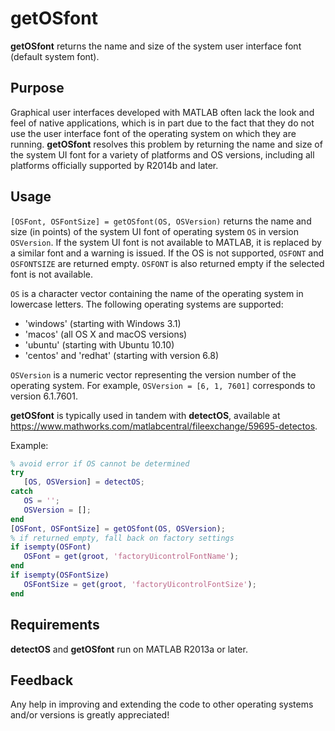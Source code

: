# getOSfont

**getOSfont** returns the name and size of the system user interface font (default system font).

## Purpose

Graphical user interfaces developed with MATLAB often lack the look and feel of native applications, which is in part due to the fact that they do not use the user interface font of the operating system on which they are running. **getOSfont** resolves this problem by returning the name and size of the system UI font for a variety of platforms and OS versions, including all platforms officially supported by R2014b and later.

## Usage

`[OSFont, OSFontSize] = getOSfont(OS, OSVersion)` returns the name and size (in points) of the system UI font of operating system `OS` in version `OSVersion`. If the system UI font is not available to MATLAB, it is replaced by a similar font and a warning is issued. If the OS is not supported, `OSFONT` and `OSFONTSIZE` are returned empty. `OSFONT` is also returned empty if the selected font is not available.

`OS` is a character vector containing the name of the operating system in lowercase letters. The following operating systems are supported:

* 'windows' (starting with Windows 3.1)
* 'macos' (all OS X and macOS versions)
* 'ubuntu' (starting with Ubuntu 10.10)
* 'centos' and 'redhat' (starting with version 6.8)

`OSVersion` is a numeric vector representing the version number of the operating system. For example, `OSVersion = [6, 1, 7601]` corresponds to version 6.1.7601.

**getOSfont** is typically used in tandem with **detectOS**, available at https://www.mathworks.com/matlabcentral/fileexchange/59695-detectos.

Example:

```matlab
% avoid error if OS cannot be determined
try
   [OS, OSVersion] = detectOS;
catch
   OS = '';
   OSVersion = [];
end
[OSFont, OSFontSize] = getOSfont(OS, OSVersion);
% if returned empty, fall back on factory settings
if isempty(OSFont)
   OSFont = get(groot, 'factoryUicontrolFontName');
end
if isempty(OSFontSize)
   OSFontSize = get(groot, 'factoryUicontrolFontSize');
end
```

## Requirements

**detectOS** and **getOSfont** run on MATLAB R2013a or later.

## Feedback

Any help in improving and extending the code to other operating systems and/or versions is greatly appreciated!
